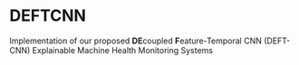 # DEFTCNN

Implementation of our proposed **DE**coupled **F**eature-Temporal CNN (DEFT-CNN)
Explainable Machine Health Monitoring Systems
